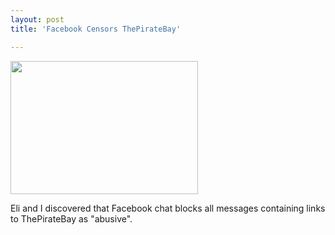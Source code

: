 ```yaml
---
layout: post
title: 'Facebook Censors ThePirateBay'

---
```


<a href="http://thisisnotajoke.com/wp-content/uploads/2010/02/Screen-shot-2010-02-19-at-5.33.21-PM.png"><img class="alignleft size-medium wp-image-209" title="Facebook Censorship" src="http://thisisnotajoke.com/wp-content/uploads/2010/02/Screen-shot-2010-02-19-at-5.33.21-PM-300x213.png" alt="" width="300" height="213" /></a><p>Eli and I discovered that Facebook chat blocks all messages containing links to ThePirateBay as "abusive".</p>
